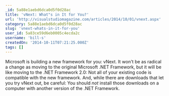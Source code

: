 ```yaml
---
_id: 5a88e1aebd6dca0d5f0d28ac
title: 'vNext: What"s in It for You?'
url: 'http://visualstudiomagazine.com/articles/2014/10/01/vnext.aspx'
category: 5a88e1aebd6dca0d5f0d28ac
slug: 'vnext-whats-in-it-for-you'
user_id: 5a83ce59d6eb0005c4ecda2c
username: 'bill-s'
createdOn: '2014-10-11T07:21:25.000Z'
tags: []
---
```


Microsoft is building a new framework for you: vNext. It won't be as radical a change as moving to the original Microsoft .NET Framework, but it will be like moving to the .NET Framework 2.0: Not all of your existing code is compatible with the new framework. And, while there are downloads that let you try vNext out, be careful: You should <em>not</em> install those downloads on a computer with another version of the .NET Framework.
